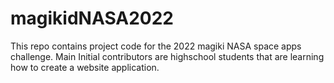 # magikidNASA2022
This repo contains project code for the 2022 magiki NASA space apps challenge.  Main Initial contributors are highschool students that are learning how to create a website application.
